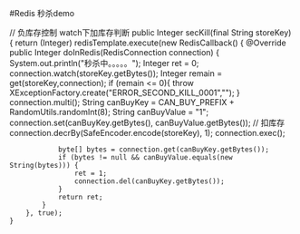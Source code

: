 
#Redis 秒杀demo

// 负库存控制 watch下加库存判断
public Integer secKill(final String storeKey) {
        return (Integer) redisTemplate.execute(new RedisCallback() {
            @Override
            public Integer doInRedis(RedisConnection connection) {
                System.out.println("秒杀中。。。。。");
                Integer ret = 0;
                connection.watch(storeKey.getBytes());
                Integer remain = get(storeKey,connection);
                if (remain <= 0){
                    throw XExceptionFactory.create("ERROR_SECOND_KILL_0001","");
                }
                connection.multi();
                String canBuyKey = CAN_BUY_PREFIX + RandomUtils.randomInt(8);
                String canBuyValue = "1";
                connection.set(canBuyKey.getBytes(), canBuyValue.getBytes());
                // 扣库存
                connection.decrBy(SafeEncoder.encode(storeKey), 1);
                connection.exec();

                byte[] bytes = connection.get(canBuyKey.getBytes());
                if (bytes != null && canBuyValue.equals(new String(bytes))) {
                    ret = 1;
                    connection.del(canBuyKey.getBytes());
                }
                return ret;
            }
        }, true);
    }